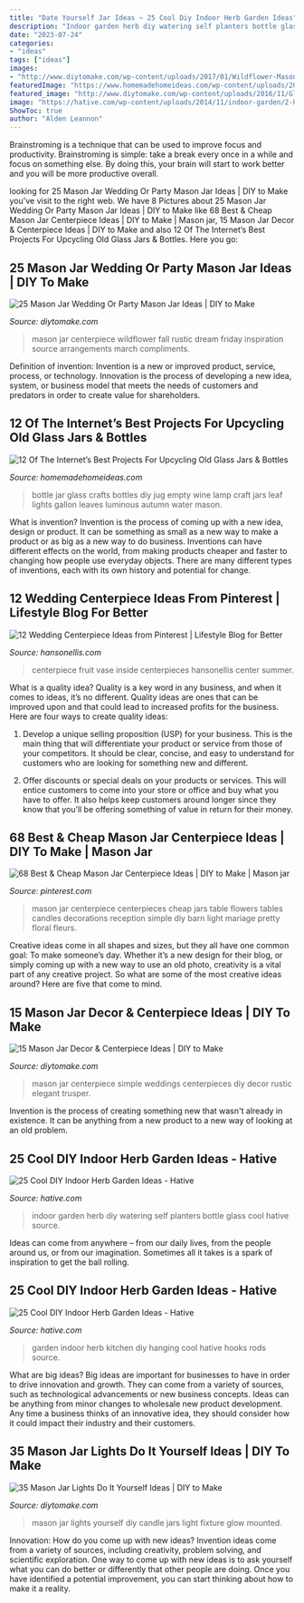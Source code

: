 ```yaml
---
title: "Date Yourself Jar Ideas ~ 25 Cool Diy Indoor Herb Garden Ideas"
description: "Indoor garden herb diy watering self planters bottle glass cool hative source"
date: "2023-07-24"
categories:
- "ideas"
tags: ["ideas"]
images:
- "http://www.diytomake.com/wp-content/uploads/2017/01/Wildflower-Mason-Jar-Centerpiece.jpg"
featuredImage: "https://www.homemadehomeideas.com/wp-content/uploads/2015/06/leaf-jar-450x600.jpg"
featured_image: "http://www.diytomake.com/wp-content/uploads/2016/11/Glow-Mason-Jar-Lights.jpg"
image: "https://hative.com/wp-content/uploads/2014/11/indoor-garden/2-hanging-kitchen-garden.jpg"
ShowToc: true
author: "Alden Leannon"
---
```



Brainstroming is a technique that can be used to improve focus and productivity. Brainstroming is simple: take a break every once in a while and focus on something else. By doing this, your brain will start to work better and you will be more productive overall.

	

		
looking for 25 Mason Jar Wedding Or Party Mason Jar Ideas | DIY to Make you've visit to the right web. We have 8 Pictures about 25 Mason Jar Wedding Or Party Mason Jar Ideas | DIY to Make like 68 Best &amp; Cheap Mason Jar Centerpiece Ideas | DIY to Make | Mason jar, 15 Mason Jar Decor &amp; Centerpiece Ideas | DIY to Make and also 12 Of The Internet’s Best Projects For Upcycling Old Glass Jars &amp; Bottles. Here you go:
		
    
## 25 Mason Jar Wedding Or Party Mason Jar Ideas | DIY To Make

<img loading=lazy src="http://www.diytomake.com/wp-content/uploads/2017/01/Wildflower-Mason-Jar-Centerpiece.jpg" onerror="this.onerror=null;this.src='https://tse4.mm.bing.net/th?id=OIP.OZv2VqVml2HafHIqrNFnEAHaLH&amp;pid=15.1';" alt="25 Mason Jar Wedding Or Party Mason Jar Ideas | DIY to Make">

_Source: diytomake.com_

>mason jar centerpiece wildflower fall rustic dream friday inspiration source arrangements march compliments. 

	

Definition of invention:
Invention is a new or improved product, service, process, or technology. Innovation is the process of developing a new idea, system, or business model that meets the needs of customers and predators in order to create value for shareholders.

    
## 12 Of The Internet’s Best Projects For Upcycling Old Glass Jars &amp; Bottles

<img loading=lazy src="https://www.homemadehomeideas.com/wp-content/uploads/2015/06/leaf-jar-450x600.jpg" onerror="this.onerror=null;this.src='https://tse4.mm.bing.net/th?id=OIP.0SvSJRz0UYxKszyb0oYbfgHaJ4&amp;pid=15.1';" alt="12 Of The Internet’s Best Projects For Upcycling Old Glass Jars &amp; Bottles">

_Source: homemadehomeideas.com_

>bottle jar glass crafts bottles diy jug empty wine lamp craft jars leaf lights gallon leaves luminous autumn water mason. 

	

What is invention?
Invention is the process of coming up with a new idea, design or product. It can be something as small as a new way to make a product or as big as a new way to do business. Inventions can have different effects on the world, from making products cheaper and faster to changing how people use everyday objects. There are many different types of inventions, each with its own history and potential for change.

    
## 12 Wedding Centerpiece Ideas From Pinterest | Lifestyle Blog For Better

<img loading=lazy src="http://www.hansonellis.com/blog/wp-content/uploads/2014/03/blog-centerpiece-fruit.jpg" onerror="this.onerror=null;this.src='https://tse2.mm.bing.net/th?id=OIP.QWjwAVfW6rXg8e5Bre0lyAAAAA&amp;pid=15.1';" alt="12 Wedding Centerpiece Ideas from Pinterest | Lifestyle Blog for Better">

_Source: hansonellis.com_

>centerpiece fruit vase inside centerpieces hansonellis center summer. 

	

What is a quality idea?
Quality is a key word in any business, and when it comes to ideas, it’s no different. Quality ideas are ones that can be improved upon and that could lead to increased profits for the business. Here are four ways to create quality ideas:
1. Develop a unique selling proposition (USP) for your business. This is the main thing that will differentiate your product or service from those of your competitors. It should be clear, concise, and easy to understand for customers who are looking for something new and different.

2. Offer discounts or special deals on your products or services. This will entice customers to come into your store or office and buy what you have to offer. It also helps keep customers around longer since they know that you’ll be offering something of value in return for their money.


    
## 68 Best &amp; Cheap Mason Jar Centerpiece Ideas | DIY To Make | Mason Jar

<img loading=lazy src="https://i.pinimg.com/736x/2e/ae/36/2eae36fa08b1261119833ca935bc1232--mason-jar-candles-mason-jar-centerpieces.jpg" onerror="this.onerror=null;this.src='https://tse2.mm.bing.net/th?id=OIP.x06mluwueIYtuxWhAoms0gHaLH&amp;pid=15.1';" alt="68 Best &amp; Cheap Mason Jar Centerpiece Ideas | DIY to Make | Mason jar">

_Source: pinterest.com_

>mason jar centerpiece centerpieces cheap jars table flowers tables candles decorations reception simple diy barn light mariage pretty floral fleurs. 

	

Creative ideas come in all shapes and sizes, but they all have one common goal: To make someone’s day. Whether it’s a new design for their blog, or simply coming up with a new way to use an old photo, creativity is a vital part of any creative project. So what are some of the most creative ideas around? Here are five that come to mind.

    
## 15 Mason Jar Decor &amp; Centerpiece Ideas | DIY To Make

<img loading=lazy src="http://www.diytomake.com/wp-content/uploads/2017/01/Pretty-Mason-Jar-Wedding-Ideas.jpg" onerror="this.onerror=null;this.src='https://tse3.mm.bing.net/th?id=OIP.ORankv924w_8iSo1oLL11wHaJ9&amp;pid=15.1';" alt="15 Mason Jar Decor &amp; Centerpiece Ideas | DIY to Make">

_Source: diytomake.com_

>mason jar centerpiece simple weddings centerpieces diy decor rustic elegant trusper. 

	

Invention is the process of creating something new that wasn't already in existence. It can be anything from a new product to a new way of looking at an old problem. 

    
## 25 Cool DIY Indoor Herb Garden Ideas - Hative

<img loading=lazy src="https://hative.com/wp-content/uploads/2014/11/indoor-garden/7-self-watering-glass-bottle-planters.jpg" onerror="this.onerror=null;this.src='https://tse4.mm.bing.net/th?id=OIP.3LcpSDR5tS-onodouIrjTAHaLT&amp;pid=15.1';" alt="25 Cool DIY Indoor Herb Garden Ideas - Hative">

_Source: hative.com_

>indoor garden herb diy watering self planters bottle glass cool hative source. 

	

Ideas can come from anywhere – from our daily lives, from the people around us, or from our imagination. Sometimes all it takes is a spark of inspiration to get the ball rolling.

    
## 25 Cool DIY Indoor Herb Garden Ideas - Hative

<img loading=lazy src="https://hative.com/wp-content/uploads/2014/11/indoor-garden/2-hanging-kitchen-garden.jpg" onerror="this.onerror=null;this.src='https://tse1.mm.bing.net/th?id=OIP.jrCYtoPuTKVTvYAgLoIyuQHaKF&amp;pid=15.1';" alt="25 Cool DIY Indoor Herb Garden Ideas - Hative">

_Source: hative.com_

>garden indoor herb kitchen diy hanging cool hative hooks rods source. 

	

What are big ideas?
Big ideas are important for businesses to have in order to drive innovation and growth. They can come from a variety of sources, such as technological advancements or new business concepts. Ideas can be anything from minor changes to wholesale new product development. Any time a business thinks of an innovative idea, they should consider how it could impact their industry and their customers.

    
## 35 Mason Jar Lights Do It Yourself Ideas | DIY To Make

<img loading=lazy src="http://www.diytomake.com/wp-content/uploads/2016/11/Glow-Mason-Jar-Lights.jpg" onerror="this.onerror=null;this.src='https://tse1.mm.bing.net/th?id=OIP.C6KMd6xYOaDowWb1JlbmlgHaJ4&amp;pid=15.1';" alt="35 Mason Jar Lights Do It Yourself Ideas | DIY to Make">

_Source: diytomake.com_

>mason jar lights yourself diy candle jars light fixture glow mounted. 

	

Innovation: How do you come up with new ideas?
Invention ideas come from a variety of sources, including creativity, problem solving, and scientific exploration. One way to come up with new ideas is to ask yourself what you can do better or differently that other people are doing. Once you have identified a potential improvement, you can start thinking about how to make it a reality.

